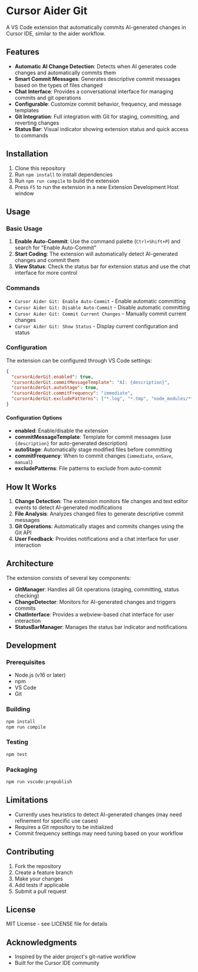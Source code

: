 # Cursor Aider Git

A VS Code extension that automatically commits AI-generated changes in Cursor IDE, similar to the aider workflow.

## Features

- **Automatic AI Change Detection**: Detects when AI generates code changes and automatically commits them
- **Smart Commit Messages**: Generates descriptive commit messages based on the types of files changed
- **Chat Interface**: Provides a conversational interface for managing commits and git operations
- **Configurable**: Customize commit behavior, frequency, and message templates
- **Git Integration**: Full integration with Git for staging, committing, and reverting changes
- **Status Bar**: Visual indicator showing extension status and quick access to commands

## Installation

1. Clone this repository
2. Run `npm install` to install dependencies
3. Run `npm run compile` to build the extension
4. Press `F5` to run the extension in a new Extension Development Host window

## Usage

### Basic Usage

1. **Enable Auto-Commit**: Use the command palette (`Ctrl+Shift+P`) and search for "Enable Auto-Commit"
2. **Start Coding**: The extension will automatically detect AI-generated changes and commit them
3. **View Status**: Check the status bar for extension status and use the chat interface for more control

### Commands

- `Cursor Aider Git: Enable Auto-Commit` - Enable automatic committing
- `Cursor Aider Git: Disable Auto-Commit` - Disable automatic committing
- `Cursor Aider Git: Commit Current Changes` - Manually commit current changes
- `Cursor Aider Git: Show Status` - Display current configuration and status

### Configuration

The extension can be configured through VS Code settings:

```json
{
  "cursorAiderGit.enabled": true,
  "cursorAiderGit.commitMessageTemplate": "AI: {description}",
  "cursorAiderGit.autoStage": true,
  "cursorAiderGit.commitFrequency": "immediate",
  "cursorAiderGit.excludePatterns": ["*.log", "*.tmp", "node_modules/**"]
}
```

#### Configuration Options

- **enabled**: Enable/disable the extension
- **commitMessageTemplate**: Template for commit messages (use `{description}` for auto-generated description)
- **autoStage**: Automatically stage modified files before committing
- **commitFrequency**: When to commit changes (`immediate`, `onSave`, `manual`)
- **excludePatterns**: File patterns to exclude from auto-commit

## How It Works

1. **Change Detection**: The extension monitors file changes and text editor events to detect AI-generated modifications
2. **File Analysis**: Analyzes changed files to generate descriptive commit messages
3. **Git Operations**: Automatically stages and commits changes using the Git API
4. **User Feedback**: Provides notifications and a chat interface for user interaction

## Architecture

The extension consists of several key components:

- **GitManager**: Handles all Git operations (staging, committing, status checking)
- **ChangeDetector**: Monitors for AI-generated changes and triggers commits
- **ChatInterface**: Provides a webview-based chat interface for user interaction
- **StatusBarManager**: Manages the status bar indicator and notifications

## Development

### Prerequisites

- Node.js (v16 or later)
- npm
- VS Code
- Git

### Building

```bash
npm install
npm run compile
```

### Testing

```bash
npm test
```

### Packaging

```bash
npm run vscode:prepublish
```

## Limitations

- Currently uses heuristics to detect AI-generated changes (may need refinement for specific use cases)
- Requires a Git repository to be initialized
- Commit frequency settings may need tuning based on your workflow

## Contributing

1. Fork the repository
2. Create a feature branch
3. Make your changes
4. Add tests if applicable
5. Submit a pull request

## License

MIT License - see LICENSE file for details

## Acknowledgments

- Inspired by the aider project's git-native workflow
- Built for the Cursor IDE community
